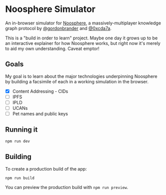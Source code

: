 # Noosphere Simulator

An in-browser simulator for [Noosphere](https://subconscious.substack.com/p/noosphere-a-protocol-for-thought), a massively-multiplayer knowledge graph protocol by [@gordonbrander](https://twitter.com/gordonbrander) and [@0xcda7a](https://twitter.com/0xcda7a).

This is a "build in order to learn" project. Maybe one day it grows up to be an interactive explainer for how Noosphere works, but right now it's merely to aid my own understanding. Caveat emptor!

## Goals

My goal is to learn about the major technologies underpinning Noosphere by building a facsimile of each in a working simulation in the browser.

- [x] Content Addressing - CIDs
- [ ] IPFS
- [ ] IPLD
- [ ] UCANs
- [ ] Pet names and public keys

## Running it

```bash
npm run dev
```

## Building

To create a production build of the app:

```bash
npm run build
```

You can preview the production build with `npm run preview`.
